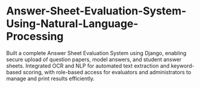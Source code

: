 # Answer-Sheet-Evaluation-System-Using-Natural-Language-Processing
Built a complete Answer Sheet Evaluation System using Django, enabling secure upload of question papers, model answers, and student answer sheets. Integrated OCR and NLP for automated text extraction and keyword-based scoring, with role-based access for evaluators and administrators to manage and print results efficiently.
